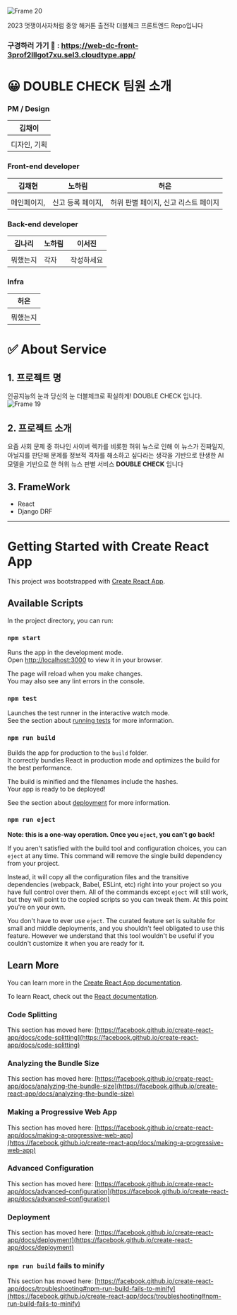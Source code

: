 ![Frame 20](https://github.com/Heo-SSERAFIM/dc_front/assets/64454313/591b0566-9f39-4925-87e7-214b9383f006)

2023 멋쟁이사자처럼 중앙 해커톤 출전작 더블체크 프론트엔드 Repo입니다 <br>
### 구경하러 가기 🔗 : https://web-dc-front-3prof2lllgot7xu.sel3.cloudtype.app/

# 😀 DOUBLE CHECK 팀원 소개

### PM / Design

| <center>김채이</center> |
| --- |
|<center></center>| #이미지 삽입
| <center>디자인, 기획</center>| # 뭐했는지 작성하세요.

### Front-end developer

| <center>김채현</center> | <center>노하림</center> | <center>허은</center> | 
| --- | --- | --- |
| <center></center> | <center></center> | <center></center> | # 이미지 삽입
| <center> 메인페이지, </center> | <center> 신고 등록 페이지, </center> | <center> 허위 판별 페이지, 신고 리스트 페이지 </center> |



### Back-end developer

| 김나리 |노하림 |이서진 |
| --- |--- |--- |
|  <center></center> |<center></center> |<center></center> | # 이미지 삽입
| 뭐했는지 | 각자 | 작성하세요|

### Infra

| 허은 |
| --- |
|  <center></center> | # 이미지 삽입
| 뭐했는지 | 


# ✅ About Service

## 1. 프로젝트 명
인공지능의 눈과 당신의 눈 
더블체크로 확실하게!
DOUBLE CHECK 입니다.
![Frame 19](https://github.com/Heo-SSERAFIM/dc_front/assets/64454313/1aff8743-ef42-414b-8e3e-090df3ef98ef)

## 2. 프로젝트 소개
요즘 사회 문제 중 하나인 사이버 렉카를 비롯한 허위 뉴스로 인해 이 뉴스가 진짜일지, 아닐지를 판단해 문제를 정보적 격차를 해소하고 싶다라는 생각을 기반으로 
탄생한 AI 모델을 기반으로 한 허위 뉴스 판별 서비스 **DOUBLE CHECK** 입니다

## 3. FrameWork
- React
- Django DRF

---

# Getting Started with Create React App

This project was bootstrapped with [Create React App](https://github.com/facebook/create-react-app).

## Available Scripts

In the project directory, you can run:

### `npm start`

Runs the app in the development mode.\
Open [http://localhost:3000](http://localhost:3000) to view it in your browser.

The page will reload when you make changes.\
You may also see any lint errors in the console.

### `npm test`

Launches the test runner in the interactive watch mode.\
See the section about [running tests](https://facebook.github.io/create-react-app/docs/running-tests) for more information.

### `npm run build`

Builds the app for production to the `build` folder.\
It correctly bundles React in production mode and optimizes the build for the best performance.

The build is minified and the filenames include the hashes.\
Your app is ready to be deployed!

See the section about [deployment](https://facebook.github.io/create-react-app/docs/deployment) for more information.

### `npm run eject`

**Note: this is a one-way operation. Once you `eject`, you can't go back!**

If you aren't satisfied with the build tool and configuration choices, you can `eject` at any time. This command will remove the single build dependency from your project.

Instead, it will copy all the configuration files and the transitive dependencies (webpack, Babel, ESLint, etc) right into your project so you have full control over them. All of the commands except `eject` will still work, but they will point to the copied scripts so you can tweak them. At this point you're on your own.

You don't have to ever use `eject`. The curated feature set is suitable for small and middle deployments, and you shouldn't feel obligated to use this feature. However we understand that this tool wouldn't be useful if you couldn't customize it when you are ready for it.

## Learn More

You can learn more in the [Create React App documentation](https://facebook.github.io/create-react-app/docs/getting-started).

To learn React, check out the [React documentation](https://reactjs.org/).

### Code Splitting

This section has moved here: [https://facebook.github.io/create-react-app/docs/code-splitting](https://facebook.github.io/create-react-app/docs/code-splitting)

### Analyzing the Bundle Size

This section has moved here: [https://facebook.github.io/create-react-app/docs/analyzing-the-bundle-size](https://facebook.github.io/create-react-app/docs/analyzing-the-bundle-size)

### Making a Progressive Web App

This section has moved here: [https://facebook.github.io/create-react-app/docs/making-a-progressive-web-app](https://facebook.github.io/create-react-app/docs/making-a-progressive-web-app)

### Advanced Configuration

This section has moved here: [https://facebook.github.io/create-react-app/docs/advanced-configuration](https://facebook.github.io/create-react-app/docs/advanced-configuration)

### Deployment

This section has moved here: [https://facebook.github.io/create-react-app/docs/deployment](https://facebook.github.io/create-react-app/docs/deployment)

### `npm run build` fails to minify

This section has moved here: [https://facebook.github.io/create-react-app/docs/troubleshooting#npm-run-build-fails-to-minify](https://facebook.github.io/create-react-app/docs/troubleshooting#npm-run-build-fails-to-minify)
